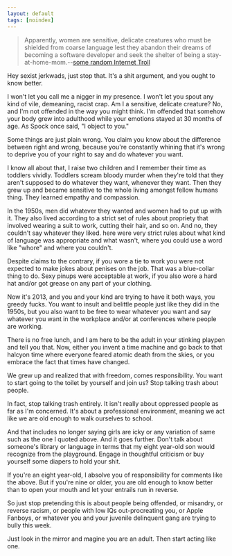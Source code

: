 ```yaml
---
layout: default
tags: [noindex]
---
```


> Apparently, women are sensitive, delicate creatures who must be shielded from coarse language lest they abandon their dreams of becoming a software developer and seek the shelter of being a stay-at-home-mom.--[some random Internet Troll](http://www.globalnerdy.com/2013/04/02/programmers-being-dicks-and-other-related-tales/#comments)

Hey sexist jerkwads, just stop that. It's a shit argument, and you ought to know better.

I won't let you call me a nigger in my presence. I won't let you spout any kind of vile, demeaning, racist crap. Am I a sensitive, delicate creature? No, and I'm not offended in the way you might think. I'm offended that somehow your body grew into adulthood while your emotions stayed at 30 months of age. As Spock once said, "I object to you."

Some things are just plain wrong. You claim you know about the difference between right and wrong, because you're constantly whining that it's wrong to deprive you of your right to say and do whatever you want.

I know all about that, I raise two children and I remember their time as toddlers vividly. Toddlers scream bloody murder when they're told that they aren't supposed to do whatever they want, whenever they want. Then they grew up and became sensitive to the whole living amongst fellow humans thing. They learned empathy and compassion.

In the 1950s, men did whatever they wanted and women had to put up with it. They also lived according to a strict set of rules about propriety that involved wearing a suit to work, cutting their hair, and so on. And no, they couldn't say whatever they liked. here were very strict rules about what kind of language was appropriate and what wasn't, where you could use a word like "whore" and where you couldn't.

Despite claims to the contrary, if you wore a tie to work you were not expected to make jokes about penises on the job. That was a blue-collar thing to do. Sexy pinups were acceptable at work, if you also wore a hard hat and/or got grease on any part of your clothing.

Now it's 2013, and you and your kind are trying to have it both ways, you greedy fucks. You want to insult and belittle people just like they did in the 1950s, but you also want to be free to wear whatever you want and say whatever you want in the workplace and/or at conferences where people are working.

There is no free lunch, and I am here to be the adult in your stinking playpen and tell you that. Now, either you invent a time machine and go back to that halcyon time where everyone feared atomic death from the skies, or you embrace the fact that times have changed.

We grew up and realized that with freedom, comes responsibility. You want to start going to the toilet by yourself and join us? Stop talking trash about people.

In fact, stop talking trash entirely. It isn't really about oppressed people as far as I'm concerned. It's about a professional environment, meaning we act like we are old enough to walk ourselves to school.

And that includes no longer saying girls are icky or any variation of same such as the one I quoted above. And it goes further. Don't talk about someone's library or language in terms that my eight year-old son would recognize from the playground. Engage in thoughtful criticism or buy yourself some diapers to hold your shit. 

If you're an eight year-old, I absolve you of responsibility for comments like the above. But if you're nine or older, you are old enough to know better than to open your mouth and let your entrails run in reverse.

So just stop pretending this is about people being offended, or misandry, or reverse racism, or people with low IQs out-procreating you, or Apple Fanboys, or whatever you and your juvenile delinquent gang are trying to bully this week.

Just look in the mirror and magine you are an adult. Then start acting like one.
